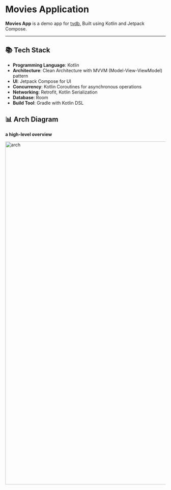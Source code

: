 # Movies Application

**Movies App** is a demo app for [tvdb](https://developer.themoviedb.org/), Built using Kotlin and Jetpack Compose.

---
## 📚 Tech Stack
- **Programming Language**: Kotlin
- **Architecture**: Clean Architecture with MVVM (Model-View-ViewModel) pattern
- **UI**: Jetpack Compose for UI
- **Concurrency**: Kotlin Coroutines for asynchronous operations
- **Networking**: Retrofit, Kotlin Serialization 
- **Database**: Room
- **Build Tool**: Gradle with Kotlin DSL


## 📊 Arch Diagram
**a high-level overview**

<img width="1080" alt="arch" src="https://github.com/user-attachments/assets/f8e7f94b-20dd-447d-8439-0bb86a225206" />
